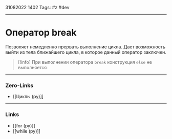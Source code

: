 31082022 1402
Tags: #z #dev 

---
# Оператор break

Позволяет немедленно прервать выполнение цикла. Дает возможность выйти из тела ближайшего цикла, в которое данный оператор заключен.

>[!info]
>При выполнении оператора `break` конструкция `else` не выполняется

---
### Zero-Links
- [[Циклы (py)]]

---
### Links
- [[for (py)]]
- [[while (py)]]